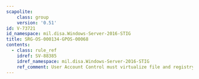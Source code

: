 ```yaml
---
scapolite:
    class: group
    version: '0.51'
id: V-73721
id_namespace: mil.disa.Windows-Server-2016-STIG
title: SRG-OS-000134-GPOS-00068
contents:
  - class: rule_ref
    idref: SV-88385
    idref_namespace: mil.disa.Windows-Server-2016-STIG
    ref_comment: User Account Control must virtualize file and registry writ ...
---
```



